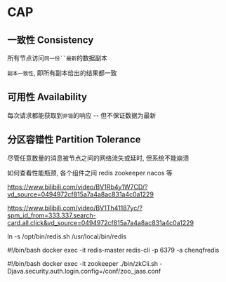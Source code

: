 # CAP

## 一致性 Consistency

所有节点访问`同一份``最新`的数据副本

`副本一致性`, 即所有副本给出的结果都一致

## 可用性 Availability

每次请求都能获取到`非错`的响应 -- 但不保证数据为最新

## 分区容错性 Partition Tolerance

尽管任意数量的消息被节点之间的网络流失或延时, 但系统不能崩溃




如何查看性能瓶颈, 各个组件之间 redis zookeeper nacos 等


https://www.bilibili.com/video/BV1Rb4y1W7CD/?vd_source=0494972cf815a7a4a8ac831a4c0a1229

https://www.bilibili.com/video/BV1Th41187yc/?spm_id_from=333.337.search-card.all.click&vd_source=0494972cf815a7a4a8ac831a4c0a1229





ln -s /opt/bin/redis.sh /usr/local/bin/redis

#!/bin/bash
docker exec -it redis-master redis-cli -p 6379 -a chenqfredis


#!/bin/bash
docker exec -it zookeeper ./bin/zkCli.sh -Djava.security.auth.login.config=/conf/zoo_jaas.conf


